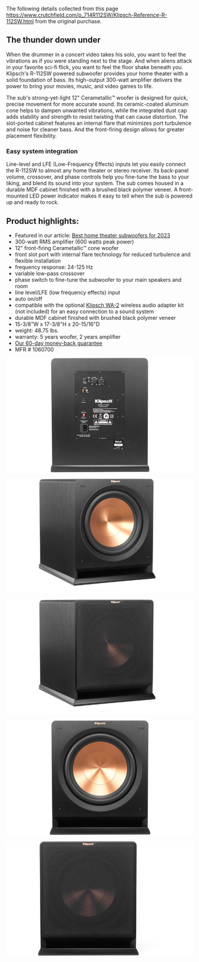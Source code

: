The following details collected from this page https://www.crutchfield.com/p_714R112SW/Klipsch-Reference-R-112SW.html from the original purchase.

## The thunder down under

When the drummer in a concert video takes his solo, you want to feel the vibrations as if you were standing next to the stage. And when aliens attack in your favorite sci-fi flick, you want to feel the floor shake beneath you. Klipsch's R-112SW powered subwoofer provides your home theater with a solid foundation of bass. Its high-output 300-watt amplifier delivers the power to bring your movies, music, and video games to life.

The sub's strong-yet-light 12" Cerametallic™ woofer is designed for quick, precise movement for more accurate sound. Its ceramic-coated aluminum cone helps to dampen unwanted vibrations, while the integrated dust cap adds stability and strength to resist twisting that can cause distortion. The slot-ported cabinet features an internal flare that minimizes port turbulence and noise for cleaner bass. And the front-firing design allows for greater placement flexibility. 

### Easy system integration

Line-level and LFE (Low-Frequency Effects) inputs let you easily connect the R-112SW to almost any home theater or stereo receiver. Its back-panel volume, crossover, and phase controls help you fine-tune the bass to your liking, and blend its sound into your system. The sub comes housed in a durable MDF cabinet finished with a brushed black polymer veneer. A front-mounted LED power indicator makes it easy to tell when the sub is powered up and ready to rock.

## Product highlights:

- Featured in our article: [Best home theater subwoofers for 2023](https://www.crutchfield.com/learn/best-powered-subwoofers.html)
- 300-watt RMS amplifier (600 watts peak power)
- 12" front-firing Cerametallic™ cone woofer
- front slot port with internal flare technology for reduced turbulence and flexible installation
- frequency response: 24-125 Hz
- variable low-pass crossover
- phase switch to fine-tune the subwoofer to your main speakers and room
- line level/LFE (low frequency effects) input
- auto on/off
- compatible with the optional [Klipsch WA-2](https://www.crutchfield.com/p_714WA2/Klipsch-WA-2.html) wireless audio adapter kit (not included) for an easy connection to a sound system
- durable MDF cabinet finished with brushed black polymer veneer
- 15-3/8"W x 17-3/8"H x 20-15/16"D
- weight: 48.75 lbs.
- warranty: 5 years woofer, 2 years amplifier
- [Our 60-day money-back guarantee](https://www.crutchfield.com/popups/guarantee.aspx)
- MFR # 1060700

![Klipsch Reference 1x12"](images/klipsch-reference-r-112sw/g714R112SW-B-1.jpg)

![Klipsch Reference 1x12"](images/klipsch-reference-r-112sw/g714R112SW-F.jpg)

![Klipsch Reference 1x12"](images/klipsch-reference-r-112sw/g714R112SW-o_anglegrille.jpg)

![Klipsch Reference 1x12"](images/klipsch-reference-r-112sw/g714R112SW-o_front.jpg)

![Klipsch Reference 1x12"](images/klipsch-reference-r-112sw/g714R112SW-o_frontgrille.jpg)